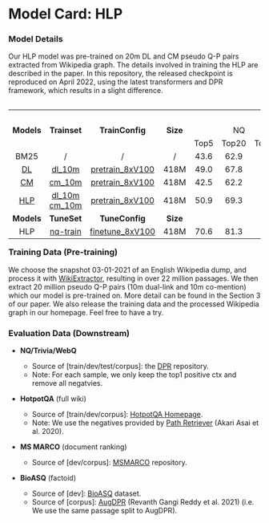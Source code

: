 # **Model Card: HLP**

### **Model Details**
Our HLP model was pre-trained on 20m DL and CM pseudo Q-P pairs extracted from Wikipedia graph. The details involved in training the HLP are described in the paper. 
In this repository, the released checkpoint is reproduced on April 2022, using the latest transformers and DPR framework, which results in a slight difference.



<table width="200%" align="left" border="0" cellspacing="0" cellpadding="0" frame=void rules=none>
<tbody>
<!-- START TABLE -->
<!-- TABLE HEADER -->
<th width="10%" rowspan="3" valign="center">Models</th>
<th width="10%" rowspan="3" valign="center">Trainset</th>
<th width="10%" rowspan="3" valign="center">TrainConfig</th>
<th width="20%" rowspan="3" valign="center">Size</th>
<th width="60%" colspan="9" valign="center">Zero-shot Performance</th>

<tr>
  <td width="20%" colspan="3" align="center"> NQ </td>
  <td width="20%" colspan="3" align="center"> TriviaQA </td>
  <td width="20%" colspan="3" align="center"> WebQ </td>
</tr>

<tr>
  <td width="20%"  align="center"> Top5 </td>
  <td width="20%"  align="center"> Top20 </td>
  <td width="20%"  align="center"> Top100 </td>
  <td width="20%"  align="center"> Top5 </td>
  <td width="20%"  align="center"> Top20 </td>
  <td width="20%"  align="center"> Top100 </td>
  <td width="20%"  align="center"> Top5 </td>
  <td width="20%"  align="center"> Top20 </td>
  <td width="20%"  align="center"> Top100 </td>
</tr>

<tr>
  <td width="10%" align="center"> BM25 </td>
  <td width="10%" align="center"> / </td>
  <td width="20%" align="center"> / </td>
  <td width="20%" align="center"> / </td>
  <td width="20%" align="center"> 43.6 </td>
  <td width="20%" align="center"> 62.9 </td>
  <td width="20%" align="center"> 78.1 </td>
  <td width="20%" align="center"> 66.4 </td>
  <td width="20%" align="center"> 76.4 </td>
  <td width="20%" align="center"> 83.2 </td>
  <td width="20%" align="center"> 42.6 </td>
  <td width="20%" align="center"> 62.8 </td>
  <td width="20%" align="center"> 76.8 </td>
</tr>



<tr>
  <td width="10%" align="center"> 
  <a href="https://drive.google.com/file/d/1-2VCWwZepRPLjs0l-nhT40mSOLEfBSgc/view?usp=sharing"> DL </a> 
  </td>
  <td width="10%" align="center"> 
  <a href="https://drive.google.com/file/d/10YIohcsXAHKFzF2L43qkxH5zYkzTw70R/view?usp=sharing"> dl_10m </a>
  </td>
  <td width="20%" align="center"> 
  <a href="https://github.com/jzhoubu/HLP/blob/master/conf/train/pretrain_8xV100.yaml"> pretrain_8xV100 </a> 
  </td>
  <td width="20%" align="center"> 418M </td>
  <td width="20%" align="center"> 49.0 </td>
  <td width="20%" align="center"> 67.8 </td>
  <td width="20%" align="center"> 79.7 </td>
  <td width="20%" align="center"> 62.0 </td>
  <td width="20%" align="center"> 73.8 </td>
  <td width="20%" align="center"> 82.1 </td>
  <td width="20%" align="center"> 48.4 </td>
  <td width="20%" align="center"> 67.1 </td>
  <td width="20%" align="center"> 79.5 </td>
</tr>

<tr>
  <td width="10%" align="center"> 
  <a href="https://drive.google.com/file/d/1-10eOZ0W86kkz3X33_dsrjtxy-Rht6ts/view?usp=sharing"> CM </a> 
  </td>
  <td width="10%" align="center"> 
  <a href="https://drive.google.com/file/d/10YWz5WN_qJAXVCON47R1cWx2j8MScR1_/view?usp=sharing"> cm_10m </a>
  </td>
  <td width="20%" align="center"> 
  <a href="https://github.com/jzhoubu/HLP/blob/master/conf/train/pretrain_8xV100.yaml"> pretrain_8xV100 </a> 
  </td>
  <td width="20%" align="center"> 418M </td>
  <td width="20%" align="center"> 42.5 </td>
  <td width="20%" align="center"> 62.2 </td>
  <td width="20%" align="center"> 77.9 </td>
  <td width="20%" align="center"> 63.2 </td>
  <td width="20%" align="center"> 75.8 </td>
  <td width="20%" align="center"> 83.7 </td>
  <td width="20%" align="center"> 45.4 </td>
  <td width="20%" align="center"> 64.5 </td>
  <td width="20%" align="center"> 78.9 </td>
</tr>  


<tr>
  <td width="10%" align="center"> 
  <a href="https://drive.google.com/file/d/1-51Z-8li8IEDAeDjoyd2hUj_rwFhWc88/view?usp=sharing"> HLP </a> 
  </td>
  <td width="10%" align="center"> 
    <a href="https://drive.google.com/file/d/10YIohcsXAHKFzF2L43qkxH5zYkzTw70R/view?usp=sharing"> dl_10m </a>
    <a href="https://drive.google.com/file/d/10YWz5WN_qJAXVCON47R1cWx2j8MScR1_/view?usp=sharing"> cm_10m </a>
  </td>
  <td width="20%" align="center"> 
  <a href="https://github.com/jzhoubu/HLP/blob/master/conf/train/pretrain_8xV100.yaml"> pretrain_8xV100 </a> 
  </td>
  <td width="20%" align="center"> 418M </td>
  <td width="20%" align="center"> 50.9 </td>
  <td width="20%" align="center"> 69.3 </td>
  <td width="20%" align="center"> 82.1 </td>
  <td width="20%" align="center"> 65.3 </td>
  <td width="20%" align="center"> 77.0 </td>
  <td width="20%" align="center"> 84.1 </td>
  <td width="20%" align="center"> 49.1 </td>
  <td width="20%" align="center"> 67.4 </td>
  <td width="20%" align="center"> 80.5 </td>
</tr>

<tr>
  <td width="10%" colspan="1" align="center"> <b>Models</b> </td>
  <td width="10%" colspan="1" align="center"> <b>TuneSet</b> </td>
  <td width="10%" colspan="1" align="center"> <b>TuneConfig</b></td>
  <td width="10%" colspan="1" align="center"> <b>Size</b> </td>
  <td width="10%" colspan="9" align="center"> <b>Finetune Performance</b>  </td>
</tr>

<tr>
  <td width="10%" align="center">  HLP </td>
  <td width="10%" align="center"> 
  <a href="https://drive.google.com/file/u/4/d/1-3fy6UcjVJLt6CW7vRp_OkWb37WMBRBR/view?usp=sharing"> nq-train </a>
  
  </td>
  <td width="20%" align="center"> 
  <a href="https://github.com/jzhoubu/HLP/blob/master/conf/train/finetune_8xV100.yaml"> finetune_8xV100 </a> 
  </td>
  <td width="20%" align="center"> 418M </td>
  <td width="20%" align="center"> 70.6 </td>
  <td width="20%" align="center"> 81.3 </td>
  <td width="20%" align="center"> 88.0 </td>
  <td width="20%" align="center"> / </td>
  <td width="20%" align="center"> / </td>
  <td width="20%" align="center"> / </td>
  <td width="20%" align="center"> / </td>
  <td width="20%" align="center"> / </td>
  <td width="20%" align="center"> / </td>
</tr>



</tbody>
</table>





### **Training Data** (Pre-training)
We choose the snapshot 03-01-2021 of an English Wikipedia dump, and process it with [WikiExtractor](https://github.com/attardi/wikiextractor), resulting in over 22 million passages. We then extract 20 million pseudo Q-P pairs (10m dual-link and 10m co-mention) which our model is pre-trained on. More detail can be found in the Section 3 of our paper. We also release the training data and the processed Wikipedia graph in our homepage. Feel free to have a try.



### **Evaluation Data** (Downstream)

- **NQ/Trivia/WebQ** 
  - Source of [train/dev/test/corpus]: the [DPR](https://github.com/facebookresearch/DPR) repository. <br>
  - Note: For each sample, we only keep the top1 positive ctx and remove all negatvies. 


- **HotpotQA** (full wiki)
  - Source of [train/dev/corpus]: [HotpotQA Homepage](https://hotpotqa.github.io/).  <br>
  - Note: We use the negatives provided by [Path Retriever](https://github.com/AkariAsai/learning_to_retrieve_reasoning_paths) (Akari Asai et al. 2020).


- **MS MARCO** (document ranking)
  - Source of [dev/corpus]:  [MSMARCO](https://github.com/microsoft/MSMARCO-Document-Ranking) repository.



- **BioASQ** (factoid)<br>
  - Source of [dev]: [BioASQ](http://participants-area.bioasq.org/datasets/) dataset. <br>
  - Source of [corpus]: [AugDPR](https://arxiv.org/abs/2104.07800) (Revanth Gangi Reddy et al. 2021) (i.e. We use the same passage split to AugDPR).
